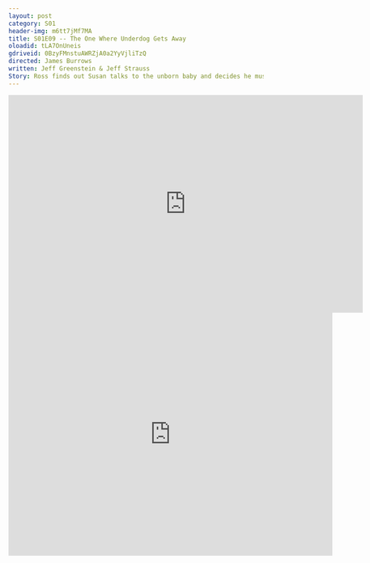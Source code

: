 ```yaml
---
layout: post 
category: S01 
header-img: m6tt7jMf7MA 
title: S01E09 -- The One Where Underdog Gets Away 
oloadid: tLA7OnUneis 
gdriveid: 0BzyFMnstuAWRZjA0a2YyVjliTzQ
directed: James Burrows
written: Jeff Greenstein & Jeff Strauss
Story: Ross finds out Susan talks to the unborn baby and decides he must too. Monica plans a lovely, quiet Thanksgiving feast for the gang in her apartment because Ross and Monica's parents are away, but her plans go awry. Phoebe joins them because she celebrates Thanksgiving with her grandmother in December. Joey poses for a health poster, but later finds out he's become the V.D. poster boy and so his family thinks he has V.D. and he joins them too. Chandler plans to boycott Thanksgiving because his parents announced their divorce on Thanksgiving when he was younger. The 'Underdog' balloon breaks free during the parade and everyone goes to the roof to watch and get locked out of Monica's apartment meaning the dinner gets burned. Rachel had planned to go skiing in Vail with her family, but misses her flight home and joins them too. Everyone ends up eating Chandler's cheese sandwiches for dinner. 
--- 
```

<!--more--> 
<iframe src='https://openload.co/embed/tLA7OnUneis/' width='700' height='430' frameborder='0' scrolling='no' allowfullscreen='allowfullscreen'></iframe> 
<iframe src='https://drive.google.com/file/d/0BzyFMnstuAWRZjA0a2YyVjliTzQ/preview' width='640' height='480' frameborder='0' scrolling='no' allowfullscreen='allowfullscreen'></iframe> 